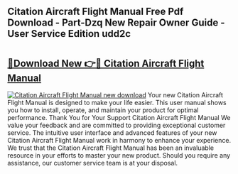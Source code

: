 ## Citation Aircraft Flight Manual Free Pdf Download - Part-Dzq New Repair Owner Guide - User Service Edition udd2c

# <h2><a href="http://bc63346.oget.top/?id=Citation+Aircraft+Flight+Manual">🔗Download New 👉🔴 Citation Aircraft Flight Manual</a></h2>

[![Citation Aircraft Flight Manual new download](https://i.imgur.com/5g1atiW.png)](http://bc63346.oget.top/?id=Citation+Aircraft+Flight+Manual)
Your new Citation Aircraft Flight Manual is designed to make your life easier. This user manual shows you how to install, operate, and maintain your product for optimal performance. Thank You for Your Support Citation Aircraft Flight Manual We value your feedback and are committed to providing exceptional customer service. The intuitive user interface and advanced features of your new Citation Aircraft Flight Manual work in harmony to enhance your experience. We trust that the Citation Aircraft Flight Manual has been an invaluable resource in your efforts to master your new product. Should you require any assistance, our customer service team is at your disposal.
